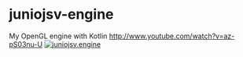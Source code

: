 # juniojsv-engine
My OpenGL engine with Kotlin http://www.youtube.com/watch?v=az-pS03nu-U
[![juniojsv.engine](https://i.imgur.com/7EyuFS3.png)](http://www.youtube.com/watch?v=az-pS03nu-U "")
